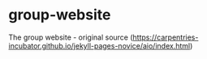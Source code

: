 # group-website
The group website - original source (https://carpentries-incubator.github.io/jekyll-pages-novice/aio/index.html)
